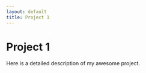 ```yaml
---
layout: default
title: Project 1
---
```


# Project 1

Here is a detailed description of my awesome project. 
